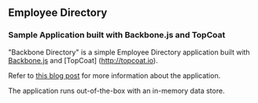 ## Employee Directory ##

### Sample Application built with Backbone.js and TopCoat ###

"Backbone Directory" is a simple Employee Directory application built with [Backbone.js](http://backbonejs.org) and [TopCoat] (http://topcoat.io).

Refer to [this blog post](http://coenraets.org) for more information about the application.

The application runs out-of-the-box with an in-memory data store.
